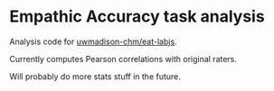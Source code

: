 # Empathic Accuracy task analysis

Analysis code for [uwmadison-chm/eat-labjs](https://github.com/uwmadison-chm/eat-labjs).

Currently computes Pearson correlations with original raters.

Will probably do more stats stuff in the future.
